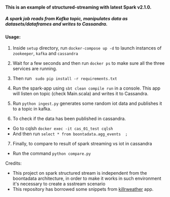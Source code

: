 #### This is an example of structured-streaming with latest Spark v2.1.0.
##### A spark job reads from Kafka topic, manipulates data as datasets/dataframes and writes to Cassandra.


#### Usage:

1. Inside `setup` directory, run `docker-compose up -d` to launch instances of `zookeeper`, `kafka` and `cassandra`

2. Wait for a few seconds and then run `docker ps` to make sure all the three services are running.

3. Then run ` sudo pip install -r requirements.txt`

4. Run the spark-app using `sbt clean compile run` in a console. This app will listen on topic (check Main.scala) and writes it to Cassandra.

5. Run `python ingest.py` generates some random iot data and publishes it to a topic in kafka.

6. To check if the data has been published in cassandra.
  * Go to cqlsh `docker exec -it cas_01_test cqlsh `
  * And then run `select * from boontadata.agg_events  ;`

7. Finally, to compare to result of spark streaming vs iot in cassandra
  * Run the command `python compare.py`

Credits:

* This project on spark structured stream is independent from the boontadata architecture, in order to make it works in such environment it's necessary to create a ssstream scenario
* This repository has borrowed some snippets from [killrweather](https://github.com/killrweather/killrweather) app.
